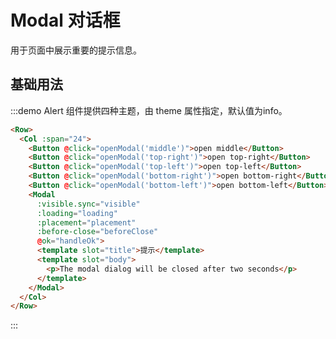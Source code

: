 # Modal 对话框

用于页面中展示重要的提示信息。

## 基础用法

:::demo Alert 组件提供四种主题，由 theme 属性指定，默认值为info。

```html
<Row>
  <Col :span="24">
    <Button @click="openModal('middle')">open middle</Button>
    <Button @click="openModal('top-right')">open top-right</Button>
    <Button @click="openModal('top-left')">open top-left</Button>
    <Button @click="openModal('bottom-right')">open bottom-right</Button>
    <Button @click="openModal('bottom-left')">open bottom-left</Button>
    <Modal
      :visible.sync="visible"
      :loading="loading"
      :placement="placement"
      :before-close="beforeClose"
      @ok="handleOk">
      <template slot="title">提示</template>
      <template slot="body">
        <p>The modal dialog will be closed after two seconds</p>
      </template>
    </Modal>
  </Col>
</Row>
```
:::

<script>
  import Row from '@/components/row';
  import Col from '@/components/col';
  import Button from '@/components/button';
  import Modal from '@/components/modal';

  export default {
    components: {
      Row,
      Col,
      Button,
      Modal,
    },
    data() {
      return {
        visible: false,
        loading: false,
        placement: '',
      };
    },
    methods: {
      beforeClose(callback) {
        console.log('before-close');
        callback();
      },
      openModal(placement) {
        this.visible = true;
        this.placement = placement;
      },
      handleOk() {
        console.log('handle-ok');
        this.loading = true;
        setTimeout(() => {
          this.loading = false;
          this.visible = false;
        }, 2000);
      },
    },
  };
</script>